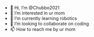- 👋 Hi, I’m @Chubbo2021
- 👀 I’m interested in ur mom
- 🌱 I’m currently learning robotics
- 💞️ I’m looking to collaborate on coding
- 📫 How to reach me by ur mom

<!---
Chubbo2021/Chubbo2021 is a ✨ special ✨ repository because its `README.md` (this file) appears on your GitHub profile.
You can click the Preview link to take a look at your changes.
--->
